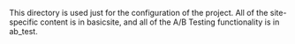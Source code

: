 This directory is used just for the configuration of the project. All
of the site-specific content is in basicsite, and all of the A/B
Testing functionality is in ab_test.